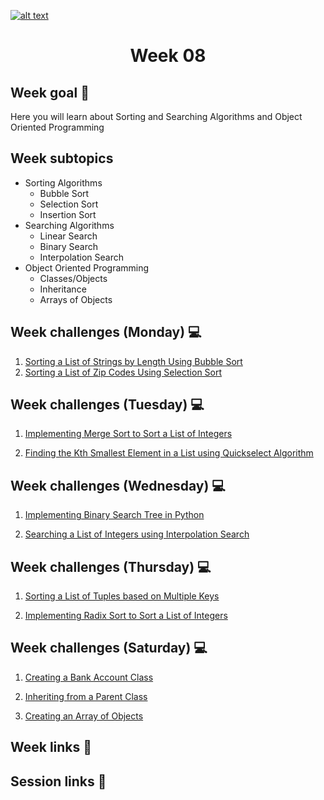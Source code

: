 <a href="https://www.core-code.io/">![alt text](https://uploads-ssl.webflow.com/5eb2f56932c3562feab232e3/5f73550d00249e7e96c9f3de_Logo.png 'corecodeio')</a>

<h1 align="center">Week 08</h1>

## Week goal 🏁
<p>Here you will learn about Sorting and Searching Algorithms and Object Oriented Programming</p>

## Week subtopics

  - Sorting Algorithms
    - Bubble Sort
    - Selection Sort
    - Insertion Sort
  - Searching Algorithms
    - Linear Search
    - Binary Search
    - Interpolation Search
  - Object Oriented Programming
    - Classes/Objects
    - Inheritance
    - Arrays of Objects



## Week challenges (Monday) 💻
1. [Sorting a List of Strings by Length Using Bubble Sort](./challenges/e00/desc)
2. [Sorting a List of Zip Codes Using Selection Sort](./challenges/e01/desc)

## Week challenges (Tuesday) 💻
1. [Implementing Merge Sort to Sort a List of Integers](./challenges/e02/desc) 

2. [Finding the Kth Smallest Element in a List using Quickselect Algorithm](./challenges/e03/desc)

## Week challenges (Wednesday) 💻
1. [Implementing Binary Search Tree in Python](./challenges/e04/desc)


2. [Searching a List of Integers using Interpolation Search](./challenges/e05/desc)

## Week challenges (Thursday) 💻
1. [Sorting a List of Tuples based on Multiple Keys](./challenges/e06/desc)

2. [Implementing Radix Sort to Sort a List of Integers](./challenges/e07/desc)

## Week challenges (Saturday) 💻

1. [Creating a Bank Account Class](./challenges/e08/desc)

2. [Inheriting from a Parent Class](./challenges/e09/desc)

3. [Creating an Array of Objects](./challenges/e10/desc)

## Week links 🔗

## Session links 🔗
